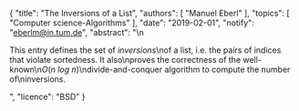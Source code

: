 {
    "title": "The Inversions of a List",
    "authors": [
        "Manuel Eberl"
    ],
    "topics": [
        "Computer science-Algorithms"
    ],
    "date": "2019-02-01",
    "notify": "eberlm@in.tum.de",
    "abstract": "\n<p>This entry defines the set of <em>inversions</em>\nof a list, i.e. the pairs of indices that violate sortedness. It also\nproves the correctness of the well-known\n<em>O</em>(<em>n log n</em>)\ndivide-and-conquer algorithm to compute the number of\ninversions.</p>",
    "licence": "BSD"
}